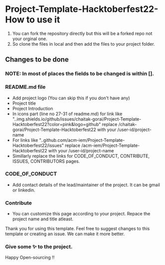 # Project-Template-Hacktoberfest22- How to use it
1. You can fork the repository directly but this will be a forked repo not your orginal one.
2. So clone the files in local and then add the files to your project folder.

## Changes to be done
### NOTE: In most of places the fields to be changed is within []. 
 ### README.md file
 * Add project logo (You can skip this if you don't have any)
 * Project title
 * Project Introduction
 * In icons part (line no 27-31 of readme.md) for link like "..img.shields.io/github/issues/chaitak-gorai/Project-Template-Hacktoberfest22?color=pink&logo=github" replace /chaitak-gorai/Project-Template-Hacktoberfest22
   with your /user-id/project-name
 * For links like "..github.com/acm-iem/Project-Template-Hacktoberfest22/issues" replace /acm-iem/Project-Template-Hacktoberfest22 with your /user-id/project-name
 * Simillarly replace the links for CODE_OF_CONDUCT, CONTRIBUTE, ISSUES, CONTRIBUTORS pages.
 
### CODE_OF_CONDUCT
* Add contact details of the lead/maintainer of the project. It can be gmail or linkedin.

### Contribute
* You can customize this page according to your project. Repace the project name and title atleast.


Thank you for using this template. Feel free to suggest changes to this template or creating an issue. We can make it more better. 
### Give some ✨ to the project. 
Happy Open-sourcing !!
